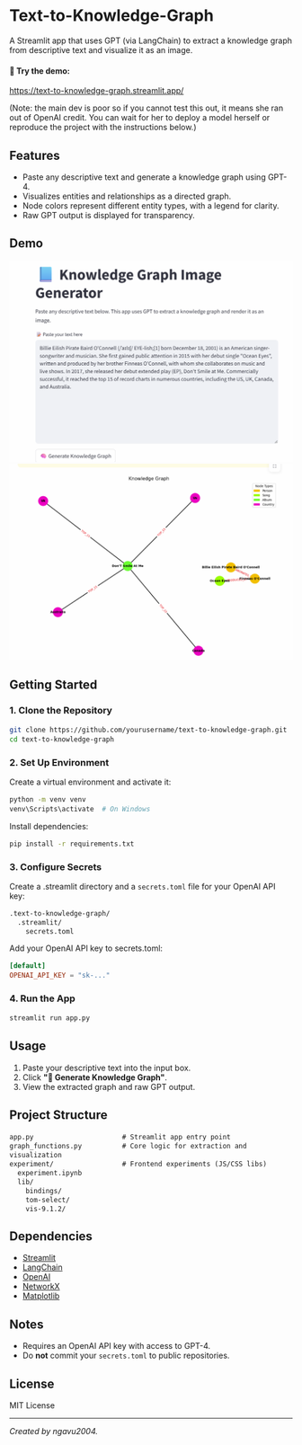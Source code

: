 # Text-to-Knowledge-Graph

A Streamlit app that uses GPT (via LangChain) to extract a knowledge graph from descriptive text and visualize it as an image.

#### 🚀 Try the demo:
https://text-to-knowledge-graph.streamlit.app/

(Note: the main dev is poor so if you cannot test this out, it means she ran out of OpenAI credit. You can wait for her to deploy a model herself or reproduce the project with the instructions below.)


## Features

- Paste any descriptive text and generate a knowledge graph using GPT-4.
- Visualizes entities and relationships as a directed graph.
- Node colors represent different entity types, with a legend for clarity.
- Raw GPT output is displayed for transparency.

## Demo
![Knowledge Graph Example](./media/image.png)
![Result](./media/image-1.png)
## Getting Started

### 1. Clone the Repository

```sh
git clone https://github.com/yourusername/text-to-knowledge-graph.git
cd text-to-knowledge-graph
```

### 2. Set Up Environment

Create a virtual environment and activate it:

```sh
python -m venv venv
venv\Scripts\activate  # On Windows
```

Install dependencies:

```sh
pip install -r requirements.txt
```

### 3. Configure Secrets

Create a .streamlit directory and a `secrets.toml` file for your OpenAI API key:

```
.text-to-knowledge-graph/
  .streamlit/
    secrets.toml
```

Add your OpenAI API key to secrets.toml:

```toml
[default]
OPENAI_API_KEY = "sk-..."
```

### 4. Run the App

```sh
streamlit run app.py
```

## Usage

1. Paste your descriptive text into the input box.
2. Click **"🧠 Generate Knowledge Graph"**.
3. View the extracted graph and raw GPT output.

## Project Structure

```
app.py                      # Streamlit app entry point
graph_functions.py          # Core logic for extraction and visualization
experiment/                 # Frontend experiments (JS/CSS libs)
  experiment.ipynb
  lib/
    bindings/
    tom-select/
    vis-9.1.2/
```

## Dependencies

- [Streamlit](https://streamlit.io/)
- [LangChain](https://python.langchain.com/)
- [OpenAI](https://platform.openai.com/)
- [NetworkX](https://networkx.org/)
- [Matplotlib](https://matplotlib.org/)

## Notes

- Requires an OpenAI API key with access to GPT-4.
- Do **not** commit your `secrets.toml` to public repositories.

## License

MIT License

---

*Created by ngavu2004.*